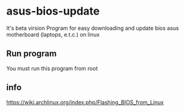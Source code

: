 # asus-bios-update
It's beta virsion 
Program for easy downloading and update bios asus motherboard (laptops, e.t.c.) on linux

## Run program
You must run this program from root

## info
https://wiki.archlinux.org/index.php/Flashing_BIOS_from_Linux

